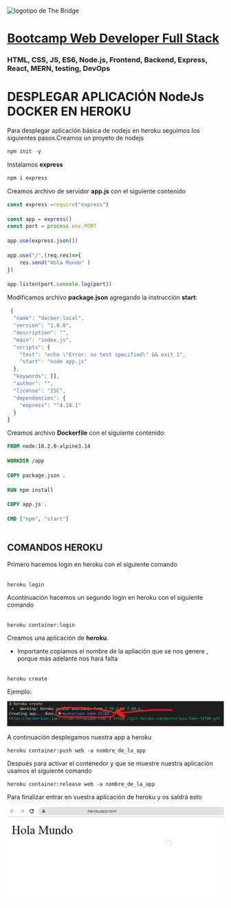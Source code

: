 ![logotipo de The Bridge](https://user-images.githubusercontent.com/27650532/77754601-e8365180-702b-11ea-8bed-5bc14a43f869.png "logotipo de The Bridge")

# [Bootcamp Web Developer Full Stack](https://www.thebridge.tech/bootcamps/bootcamp-fullstack-developer/)

### HTML, CSS, JS, ES6, Node.js, Frontend, Backend, Express, React, MERN, testing, DevOps

# DESPLEGAR APLICACIÓN NodeJs DOCKER EN HEROKU

Para desplegar aplicación básica de nodejs en heroku seguimos los siguientes pasos.Creamos un proyeto de nodejs

```js
npm init -y
```
Instalamos **express** 
```js
npm i express
```
Creamos archivo de servidor **app.js** con el siguiente contenido

```js
const express =require("express")
 
const app = express()
const port = process.env.PORT

app.use(express.json())
 
app.use("/",(req,res)=>{
    res.send("Hola Mundo" )
})

app.listen(port,console.log(port))
```
Modificamos archivo **package.json** agregando la instrucción **start**:

```js
 {
  "name": "docker-local",
  "version": "1.0.0",
  "description": "",
  "main": "index.js",
  "scripts": {
    "test": "echo \"Error: no test specified\" && exit 1",
    "start": "node app.js"
  },
  "keywords": [],
  "author": "",
  "license": "ISC",
  "dependencies": {
    "express": "^4.18.1"
  }
}

```

Creamos archivo **Dockerfile** con el siguiente contenido:

```Dockerfile 
FROM node:18.2.0-alpine3.14

WORKDIR /app

COPY package.json .

RUN npm install

COPY app.js .

CMD ["npm", "start"]
 
```

## COMANDOS HEROKU

Primero hacemos login en heroku con el siguiente comando

```

heroku login
```

Acontinuación hacemos un segundo login en heroku con el siguiente comando

```

heroku container:login
```
 
Creamos una aplicación de **heroku**.
- Importante 
copiamos el nombre de la apliación que se nos genere , porque más adelante nos hará falta

```

heroku create
```
Ejemplo: 

![App](../../../assets/core/clase44/app.png)

 
A continuación desplegamos nuestra app a heroku 

```
heroku container:push web -a nombre_de_la_app
```

Después para activar el contenedor y que se muestre nuestra aplicación usamos el siguiente comando 
```
heroku container:release web -a nombre_de_la_app  
```

Para finalizar entrar en vuestra aplicación de heroku y os saldrá esto 

![App](../../../assets/core/clase44/demoapp.PNG)